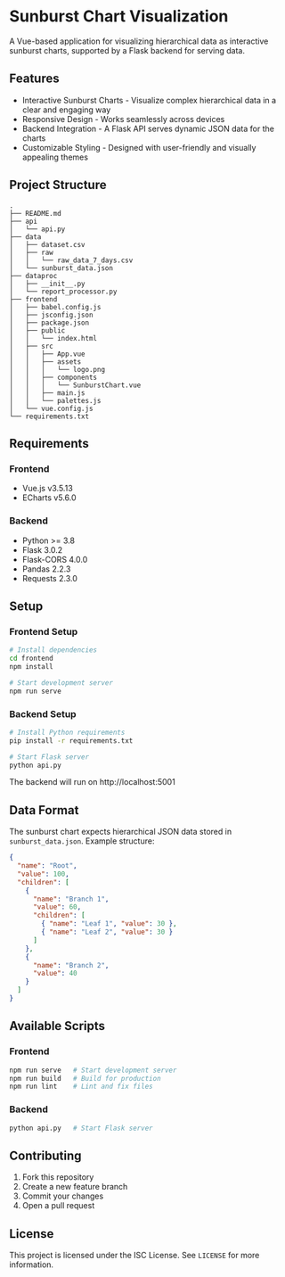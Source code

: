 # Sunburst Chart Visualization

A Vue-based application for visualizing hierarchical data as interactive sunburst charts, supported by a Flask backend for serving data.

## Features

- Interactive Sunburst Charts - Visualize complex hierarchical data in a clear and engaging way
- Responsive Design - Works seamlessly across devices
- Backend Integration - A Flask API serves dynamic JSON data for the charts
- Customizable Styling - Designed with user-friendly and visually appealing themes

## Project Structure
```
.
├── README.md
├── api
│   └── api.py
├── data
│   ├── dataset.csv
│   ├── raw
│   │   └── raw_data_7_days.csv
│   └── sunburst_data.json
├── dataproc
│   ├── __init__.py
│   └── report_processor.py
├── frontend
│   ├── babel.config.js
│   ├── jsconfig.json
│   ├── package.json
│   ├── public
│   │   └── index.html
│   ├── src
│   │   ├── App.vue
│   │   ├── assets
│   │   │   └── logo.png
│   │   ├── components
│   │   │   └── SunburstChart.vue
│   │   ├── main.js
│   │   └── palettes.js
│   └── vue.config.js
└── requirements.txt
```

## Requirements

### Frontend
- Vue.js v3.5.13
- ECharts v5.6.0

### Backend
- Python >= 3.8
- Flask 3.0.2
- Flask-CORS 4.0.0
- Pandas 2.2.3
- Requests 2.3.0

## Setup

### Frontend Setup
```bash
# Install dependencies
cd frontend
npm install

# Start development server
npm run serve
```

### Backend Setup
```bash
# Install Python requirements
pip install -r requirements.txt

# Start Flask server
python api.py
```

The backend will run on http://localhost:5001

## Data Format

The sunburst chart expects hierarchical JSON data stored in `sunburst_data.json`. Example structure:

```json
{
  "name": "Root",
  "value": 100,
  "children": [
    {
      "name": "Branch 1",
      "value": 60,
      "children": [
        { "name": "Leaf 1", "value": 30 },
        { "name": "Leaf 2", "value": 30 }
      ]
    },
    {
      "name": "Branch 2",
      "value": 40
    }
  ]
}
```

## Available Scripts

### Frontend
```bash
npm run serve   # Start development server
npm run build   # Build for production
npm run lint    # Lint and fix files
```

### Backend
```bash
python api.py   # Start Flask server
```

## Contributing

1. Fork this repository
2. Create a new feature branch
3. Commit your changes
4. Open a pull request

## License

This project is licensed under the ISC License. See `LICENSE` for more information.